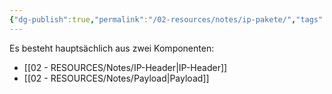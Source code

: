 ```yaml
---
{"dg-publish":true,"permalink":"/02-resources/notes/ip-pakete/","tags":["netzwerk/ip","inProgress","empty"],"noteIcon":"","updated":"2024-07-22T20:31:44.445+02:00"}
---
```


Es besteht hauptsächlich aus zwei Komponenten:


- [[02 - RESOURCES/Notes/IP-Header\|IP-Header]]  
- [[02 - RESOURCES/Notes/Payload\|Payload]]